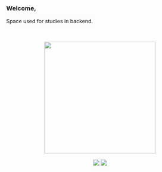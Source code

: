 ### Welcome,
Space used for studies in backend.
<br>
##

<br>

<div dir="auto" align = "center">
    <a href="https://github.com/PedroTDrehmer ">
  <img src="https://github-readme-stats.vercel.app/api/top-langs/?username=PedroTDrehmer;layout=compact&amp;langs_count=7;theme=dracula" style="max-width: 100%;" height="300em"">
  </a>
</div>

<br>

<div align = "center">
  <a href="https://www.linkedin.com/in/pedrodrehmer/"><img src="https://img.shields.io/badge/LinkedIn-0077B5?style=for-the-badge&logo=linkedin&logoColor=white" target="_blank"></a>
  <a href = "mailto:pedrodrehmer@outlook.com"><img src="https://img.shields.io/badge/Microsoft_Outlook-0078D4?style=for-the-badge&logo=microsoft-outlook&logoColor=white" target="_blank"></a>
</div>
